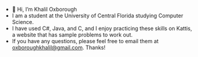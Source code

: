 - 👋 Hi, I’m Khalil Oxborough
- I am a student at the University of Central Florida studying Computer Science.
- I have used C#, Java, and C, and I enjoy practicing these skills on Kattis, a website that has sample problems to work out.
- If you have any questions, please feel free to email them at oxboroughkhalil@gmail.com. Thanks!

<!---
koxborough/koxborough is a ✨ special ✨ repository because its `README.md` (this file) appears on your GitHub profile.
You can click the Preview link to take a look at your changes.
--->
